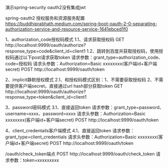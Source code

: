 演示spring-security oauth2没有集成jwt

spring-oauth2 授权服务和资源服务配置
https://buddhiprabhath.medium.com/spring-boot-oauth-2-0-separating-authorization-service-and-resource-service-1641ebced1f0

1、authorization_code授权码模式
1.1、请求获取授权码
GET http://localhost:9999/oauth/authorize?response_type=code&client_id=client1
1.2、跳转到百度并获取授权码，使用授权码通过以下post请求获取token
请求参数：grant_type=authorization_code、code=授权码
请求头参数：Authorization=Basic xxxxxxxx(客户端id+客户端secret)
POST http://localhost:9999/oauth/token

2、implicit静默授权模式
2.1、和授权码模式区别：1、不需要获取授权码 2、不需要提供客户端secret，直接通过url hash部分获取token
GET http://localhost:9999/oauth/authorize?response_type=token&client_id=client1

3、password密码模式
3.1、直接返回token
请求参数：grant_type=password、username=xxxx、password=xxxx
请求头参数：Authorization=Basic xxxxxxxx(客户端id+客户端secret)
POST http://localhost:9999/oauth/token

4、client_credentails客户端模式
4.1、直接返回token
请求参数：grant_type=client_credentials
请求头参数：Authorization=Basic xxxxxxxx(客户端id+客户端secret)
POST http://localhost:9999/oauth/token

/oauth/check_token端点
POST http://localhost:9999/oauth/check_token
请求参数：token=xxxxxxxxx